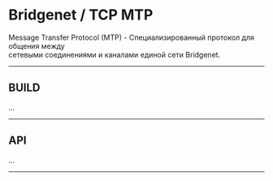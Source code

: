 # Bridgenet / TCP MTP

Message Transfer Protocol (MTP) - Специализированный протокол для общения между
<br>сетевыми соединениями и каналами единой сети Bridgenet.

---

## BUILD

...

---

## API

...

---